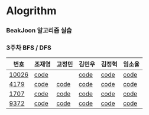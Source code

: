 

# Alogrithm

### BeakJoon 알고리즘 실습



### 3주차 BFS / DFS

| 번호                                             | 조재영                                                       | 고정민                                                       | 김민우                                                       | 김정혁                                                       | 임소율                                                       |
| ------------------------------------------------ | ------------------------------------------------------------ | ------------------------------------------------------------ | ------------------------------------------------------------ | ------------------------------------------------------------ | ------------------------------------------------------------ |
| [10026](<https://www.acmicpc.net/problem/10026>) | [code](https://github.com/zojae031/Algorithm/blob/1Week/Zojae031/CodingTest/1107.cpp) |                                                              | [code](<https://github.com/KMinWoo/Algorithm-1/tree/3week/KMinWoo/10026.cpp>) | [code](https://github.com/wjdgur778/Algorithm/blob/1Week/wjdgur778/NewBJ/NewBJ/JH_1107.cpp) | [code](https://github.com/syli9526/Algorithm-1/blob/3Week/syli9526/BJ10026.cpp) |
| [4179](<https://www.acmicpc.net/problem/4179>)   | [code](https://github.com/zojae031/Algorithm/blob/1Week/Zojae031/CodingTest/1541.cpp) | [code](https://github.com/JeongMinGo/Algorithm-1/blob/1Week/JeongMinGo/BJ1541.java) | [code](<https://github.com/KMinWoo/Algorithm-1/tree/3week/KMinWoo/4179.cpp>) | [code](https://github.com/wjdgur778/Algorithm/blob/1Week/wjdgur778/NewBJ/NewBJ/JH_1541.cpp) | [code](https://github.com/syli9526/Algorithm-1/blob/1Week/syli9526/BJ4179.cpp) |
| [1707](<https://www.acmicpc.net/problem/1707>)   | [code](https://github.com/zojae031/Algorithm/blob/1Week/Zojae031/CodingTest/14717.cpp) | [code](https://github.com/JeongMinGo/Algorithm-1/blob/1Week/JeongMinGo/BJ14717.java) | [code](<https://github.com/KMinWoo/Algorithm-1/tree/3week/KMinWoo/1707.cpp>) | [code](https://github.com/wjdgur778/Algorithm/blob/1Week/wjdgur778/NewBJ/NewBJ/JH_14717.cpp) | [code](https://github.com/syli9526/Algorithm-1/blob/3Week/syli9526/BJ1707.cpp) |
| [9372](<https://www.acmicpc.net/problem/9372>)   | [code](https://github.com/zojae031/Algorithm/blob/1Week/Zojae031/CodingTest/2875.cpp) | [code](https://github.com/JeongMinGo/Algorithm-1/blob/1Week/JeongMinGo/BJ14717.java) | [code](<https://github.com/KMinWoo/Algorithm-1/tree/3week/KMinWoo/9372.cpp>) | [code](https://github.com/wjdgur778/Algorithm/blob/1Week/wjdgur778/NewBJ/NewBJ/JH_2875.cpp) | [code](https://github.com/syli9526/Algorithm-1/blob/3Week/syli9526/BJ9372.cpp) |

